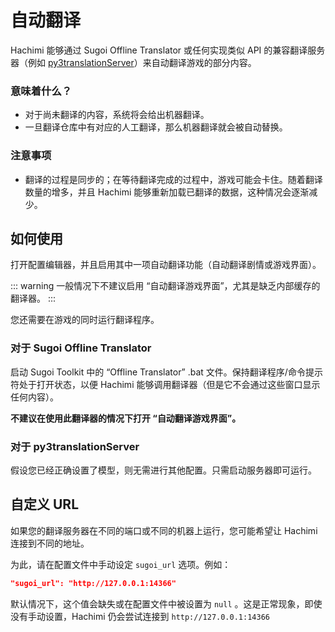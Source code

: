# 自动翻译
Hachimi 能够通过 Sugoi Offline Translator 或任何实现类似 API 的兼容翻译服务器（例如 [py3translationServer](https://github.com/gdiaz384/py3translationServer)）来自动翻译游戏的部分内容。

### 意味着什么？
- 对于尚未翻译的内容，系统将会给出机器翻译。
- 一旦翻译仓库中有对应的人工翻译，那么机器翻译就会被自动替换。

### 注意事项
- 翻译的过程是同步的；在等待翻译完成的过程中，游戏可能会卡住。随着翻译数量的增多，并且 Hachimi 能够重新加载已翻译的数据，这种情况会逐渐减少。

## 如何使用
打开配置编辑器，并且启用其中一项自动翻译功能（自动翻译剧情或游戏界面）。

::: warning
一般情况下不建议启用 “自动翻译游戏界面”，尤其是缺乏内部缓存的翻译器。
:::

您还需要在游戏的同时运行翻译程序。

### 对于 Sugoi Offline Translator
启动 Sugoi Toolkit 中的 “Offline Translator” .bat 文件。保持翻译程序/命令提示符处于打开状态，以便 Hachimi 能够调用翻译器（但是它不会通过这些窗口显示任何内容）。

**不建议在使用此翻译器的情况下打开 “自动翻译游戏界面”。**

### 对于 py3translationServer
假设您已经正确设置了模型，则无需进行其他配置。只需启动服务器即可运行。

## 自定义 URL
如果您的翻译服务器在不同的端口或不同的机器上运行，您可能希望让 Hachimi 连接到不同的地址。

为此，请在配置文件中手动设定 `sugoi_url` 选项。例如：
```json
"sugoi_url": "http://127.0.0.1:14366"
```

默认情况下，这个值会缺失或在配置文件中被设置为 `null` 。这是正常现象，即使没有手动设置，Hachimi 仍会尝试连接到 `http://127.0.0.1:14366` 